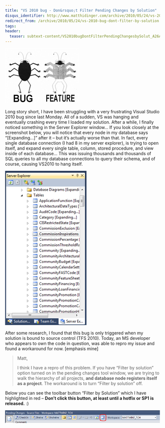 ```yaml
---
title: "VS 2010 bug - Don&rsquo;t Filter Pending Changes by Solution"
disqus_identifier: http://www.matthidinger.com/archive/2010/05/24/vs-2010-bug-dont-filter-by-solution.aspx
redirect_from: /archive/2010/05/24/vs-2010-bug-dont-filter-by-solution.aspx/
tags: 
header:
  teaser: subtext-content/VS2010bugDontFilterPendingChangesbySolut_A26A/bugfeature_thumb.jpg
---
```

![](/images/subtext-content/VS2010bugDontFilterPendingChangesbySolut_A26A/bugfeature_thumb.jpg)

Long story short, I have been struggling with a very frustrating Visual Studio 2010 bug since last Monday. All of a sudden, VS was hanging and eventually crashing every time I loaded my solution. After a while, I finally noticed something in the Server Explorer window… If you look closely at the screenshot below, you will notice that every node in my database says “\[Expanding…\]” after it – but it’s actually worse than that. In fact, every single database connection (I had 8 in my server explorer), is trying to open itself, and expand every single table, column, stored procedure, and view inside of each database… This was issuing thousands and thousands of SQL queries to all my database connections to query their schema, and of course, causing VS2010 to hang itself.

![](/images/subtext-content/VS2010bugDontFilterPendingChangesbySolut_A26A/1_thumb.png)
 

After some research, I found that this bug is only triggered when my solution is bound to source control (TFS 2010). Today, an MS developer who appears to own the code in question, was able to repro my issue and found a workaround for now. \[emphasis mine\]

> Matt,
>
> I think I have a repro of this problem. If you have “Filter by solution” option turned on in the pending changes tool window, we are trying to walk the hierarchy of all projects, **and database node registers itself as a project**. The workaround is to turn “Filter by solution” off.

Below you can see the toolbar button “Filter by Solution” which I have highlighted in red – **Don’t click this button, at least until a hotfix or SP1 is released.** :)

![](/images/subtext-content/VS2010bugDontFilterPendingChangesbySolut_A26A/image_thumb_3.png)


